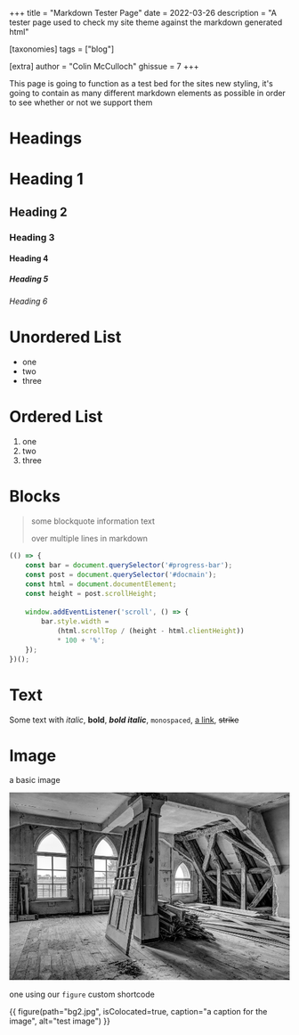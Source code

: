 +++
title = "Markdown Tester Page"
date = 2022-03-26
description = "A tester page used to check my site theme against the markdown generated html"

[taxonomies]
tags = ["blog"]

[extra]
author = "Colin McCulloch"
ghissue = 7
+++

This page is going to function as a test bed for the sites new styling, it's going to contain as many different markdown elements as possible in order to see whether or not we support them

<!-- more -->

# Headings

# Heading 1

## Heading 2

### Heading 3

#### Heading 4

##### Heading 5

###### Heading 6

# Unordered List

- one
- two
- three

# Ordered List

1. one
2. two
3. three

# Blocks

> some blockquote information text
>
> over multiple lines in markdown

```js
(() => {
    const bar = document.querySelector('#progress-bar');
    const post = document.querySelector('#docmain');
    const html = document.documentElement;
    const height = post.scrollHeight;

    window.addEventListener('scroll', () => {
        bar.style.width = 
            (html.scrollTop / (height - html.clientHeight))
            * 100 + '%';
    });
})();
```

# Text

Some text with *italic*, **bold**, ***bold italic***, `monospaced`, [a link](https://zyzle.dev), ~~strike~~

# Image

a basic image

![a caption for image](bg2.jpg)

one using our `figure` custom shortcode

{{ figure(path="bg2.jpg", isColocated=true, caption="a caption for the image", alt="test image") }}